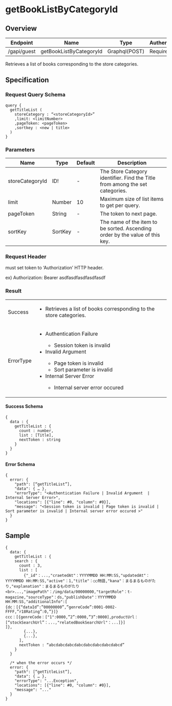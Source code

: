 # getBookListByCategoryId

## Overview

| Endpoint | Name | Type | Authentication |
| --- | --- | --- | --- |
| /gapi/guest | getBookListByCategoryId | Graphql(POST) | Required |

Retrieves a list of books corresponding to the store categories.

## Specification

### Request Query Schema

```text
query {
  getTitleList (
    storeCategory : “<storeCategoryId>”
    ,limit: <limitNumber>
    ,pageToken: <pageToken>
    ,sortkey : <new | title>
  )
}
```

### Parameters

| Name | Type | Default | Description |
| --- | --- | --- | --- |
| storeCategoryId | ID! | - | The  Store Category identifier. Find the Title from among the set categories. |
| limit | Number | 10 | Maximum size of list items to get per query. |
| pageToken | String | - | The token to next page. |
| sortKey | SortKey | - | The name of the item to be sorted. Ascending order by the value of this key. |

### Request Header

must set token to ‘Authorization’ HTTP header.

ex) Authorization: Bearer asdfasdfasdfasdfasdf

### Result

<table>
<tr>
  <td>Success</td>
  <td><ul><li>Retrieves a list of books corresponding to the store categories.</li></ul></td>
</tr>
<tr>
  <td>ErrorType</td>
  <td>
    <ul>
      <li>Authentication Failure</li>
      <ul>
        <li>Session token is invalid</li>
      </ul>
      <li>Invalid Argument</li>
      <ul>
        <li>Page token is invalid</li>
        <li>Sort parameter is invalid</li>
      </ul>
      <li>Internal Server Error</li>
      <ul>
        <li>Internal server error occured</li>
      </ul>
    </ul>
  </td>
  </tr>
</table>

#### Success Schema

```text
{
  data : {
    getTitleList : {
      count : number,
      list : [Title],
      nextToken : string
    }
  }
}
```

#### Error Schema

```text
{
  error: {
    "path": [“getTitleList”],
    "data": { … },
    "errorType": "<Authentication Failure | Invalid Argument  | Internal Server Error>",
    "locations": [{"line": #0, "column": #0}],
    "message": "<Session token is invalid | Page token is invalid | Sort parameter is invalid | Internal server error occured >"
  }
}
```

## Sample

```text
{
  data: {
    getTitleList : {
    search : {
      count : 3,
      list : [
        {"_id"：...,"craetedAt"：YYYYMMDD HH:MM:SS,"updatedAt"：YYYYMMDD HH:MM:SS,"active"：1,"title"：○○物語,"kana"：まるまるものがたり,"explanation"：まるまるものがたり<br>...,"imagePath"：/img/data/00000000,"targetRole"：t-magazine,"sourceType"：ds,"publishDate"：YYYYMMDD HH:MM:SS,"additionalInfo":[
{dc：[{“dataId”:”00000000”,”genreCode”:0001-0002-FFFF,”r18Rating”:0,”}]}
ccc：[{genreCode：["1":0000,”2”:0000,”3”:0000],productUrl：[“stockSearchUrl”：...,"relatedBookSearchUrl"：...]}]
]},
        {...},
        {...},
      ],
      nextToken : “abcdabcdabcdabcdabcdabcdabcdabcd”
    }
  }

  /* when the error occurs */
  error: {
    "path": [“getTitleList”],
    "data": { … },
    "errorType": "...Exception",
    "locations": [{"line": #0, "column": #0}],
    "message": "..."
  }
}
```

